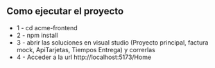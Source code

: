 ## Como ejecutar el proyecto

- 1 - cd acme-frontend
- 2 - npm install
- 3 - abrir las soluciones en visual studio (Proyecto principal, factura mock, ApiTarjetas, Tiempos Entrega) y correrlas
- 4 - Acceder a la url http://localhost:5173/Home